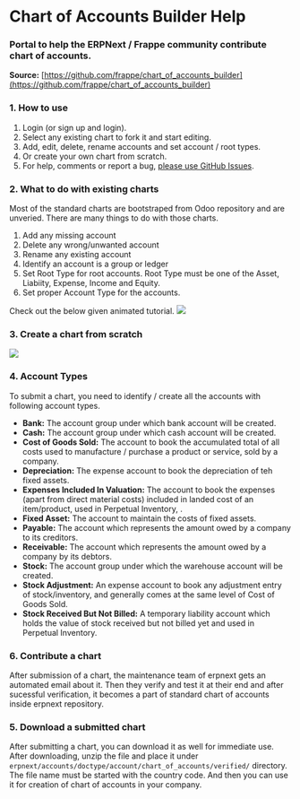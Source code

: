 <h1 class="page-title">Chart of Accounts Builder Help</h1>
<h3 class="page-sub-title">Portal to help the ERPNext / Frappe community contribute chart of accounts.</h3>

**Source:**
[https://github.com/frappe/chart_of_accounts_builder](https://github.com/frappe/chart_of_accounts_builder)

### 1. How to use

1. Login (or sign up and login).
1. Select any existing chart to fork it and start editing.
1. Add, edit, delete, rename accounts and set account / root types.
1. Or create your own chart from scratch.
1. For help, comments or report a bug, <a href="https://github.com/frappe/chart_of_accounts_builder/issues" target="_blank">please use GitHub Issues</a>.


### 2. What to do with existing charts

Most of the standard charts are bootstraped from Odoo repository and are unveried. There are many things to do with those charts.

1. Add any missing account
1. Delete any wrong/unwanted account
1. Rename any existing account
1. Identify an account is a group or ledger
1. Set Root Type for root accounts. Root Type must be one of the Asset, Liabiity, Expense, Income and Equity.
1. Set proper Account Type for the accounts.

Check out the below given animated tutorial.
<img class="screenshot" src="assets/chart_of_accounts_builder/images/coa_builder_fork.gif">

### 3. Create a chart from scratch

<img class="screenshot" src="assets/chart_of_accounts_builder/images/coa_builder_new.gif">

### 4. Account Types

To submit a chart, you need to identify / create all the accounts with following account types.

- **Bank:** The account group under which bank account will be created.
- **Cash:** The account group under which cash account will be created.
- **Cost of Goods Sold:** The account to book the accumulated total of all costs used to manufacture / purchase a product or service, sold by a company.
- **Depreciation:** The expense account to book the depreciation of teh fixed assets.
- **Expenses Included In Valuation:** The account to book the expenses (apart from direct material costs) included in landed cost of an item/product, used in Perpetual Inventory, .
- **Fixed Asset:** The account to maintain the costs of fixed assets.
- **Payable:** The account which represents the amount owed by a company to its creditors.
- **Receivable:** The account which represents the amount owed by a company by its debtors.
- **Stock:** The account group under which the warehouse account will be created.
- **Stock Adjustment:** An expense account to book any adjustment entry of stock/inventory, and generally comes at the same level of Cost of Goods Sold.
- **Stock Received But Not Billed:** A temporary liability account which holds the value of stock received but not billed yet and used in Perpetual Inventory.

### 6. Contribute a chart
After submission of a chart, the maintenance team of erpnext gets an automated email about it. Then they verify and test it at their end and after sucessful verification, it becomes a part of standard chart of accounts inside erpnext repository.
	
### 5. Download a submitted chart
After submitting a chart, you can download it as well for immediate use. After downloading, unzip the file and place it under `erpnext/accounts/doctype/account/chart_of_accounts/verified/` directory. The file name must be started with the country code. And then you can use it for creation of chart of accounts in your company.

<!-- no-sidebar -->
